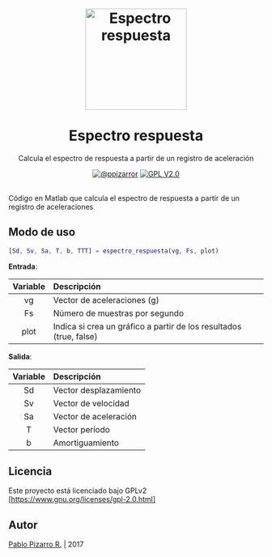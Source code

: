 <h1 align="center">
  <img alt="Espectro respuesta" src="http://ppizarror.com/resources/other/matlab.png" width="200px" height="200px" />
  <br /><br />
  Espectro respuesta</h1>
<p align="center">Calcula el espectro de respuesta a partir de un registro de aceleración</p>
<div align="center"><a href="http://ppizarror.com"><img alt="@ppizarror" src="http://ppizarror.com/badges/autor.svg" /></a>
<a href="https://www.gnu.org/licenses/old-licenses/gpl-2.0.html"><img alt="GPL V2.0" src="http://ppizarror.com/badges/licenciagpl2.svg" /></a>
</div><br />

Código en Matlab que calcula el espectro de respuesta a partir de un registro de aceleraciones

## Modo de uso
```matlab
[Sd, Sv, Sa, T, b, TTT] = espectro_respuesta(vg, Fs, plot)
```

**Entrada**:

| Variable | Descripción |
| :-: | :--|
| vg | Vector de aceleraciones (g) |
| Fs | Número de muestras por segundo |
| plot | Indica si crea un gráfico a partir de los resultados (true, false) |

**Salida**:

| Variable | Descripción |
| :-: | :--|
| Sd | Vector desplazamiento |
| Sv | Vector de velocidad |
| Sa | Vector de aceleración |
| T | Vector período |
| b | Amortiguamiento |
    
## Licencia
Este proyecto está licenciado bajo GPLv2 [https://www.gnu.org/licenses/gpl-2.0.html]

## Autor
<a href="http://ppizarror.com" title="ppizarror">Pablo Pizarro R.</a> | 2017
